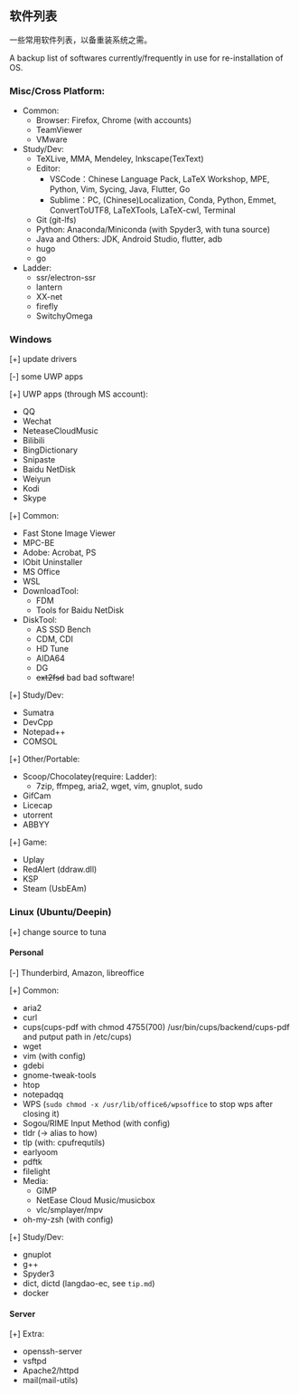 ## 软件列表
一些常用软件列表，以备重装系统之需。

A backup list of softwares currently/frequently in use for re-installation of OS.

### Misc/Cross Platform: 
   - Common:
      - Browser: Firefox, Chrome (with accounts)
      - TeamViewer
      - VMware
   - Study/Dev: 
      - TeXLive, MMA, Mendeley, Inkscape(TexText)
      - Editor: 
         - VSCode：Chinese Language Pack, LaTeX Workshop, MPE, Python, Vim, Sycing, Java, Flutter, Go
         - Sublime：PC, (Chinese)Localization, Conda, Python, Emmet, ConvertToUTF8, LaTeXTools, LaTeX-cwl, Terminal
      - Git (git-lfs)
      - Python: Anaconda/Miniconda (with Spyder3, with tuna source)
      - Java and Others: JDK, Android Studio, flutter, adb
      - hugo
      - go
   - Ladder: 
      - ssr/electron-ssr
      - lantern
      - XX-net
      - firefly
      - SwitchyOmega

### Windows
[+] update drivers

[-] some UWP apps

[+] UWP apps (through MS account): 
   - QQ
   - Wechat
   - NeteaseCloudMusic
   - Bilibili
   - BingDictionary
   - Snipaste
   - Baidu NetDisk
   - Weiyun
   - Kodi
   - Skype

[+] Common: 
   - Fast Stone Image Viewer
   - MPC-BE
   - Adobe: Acrobat, PS
   - IObit Uninstaller
   - MS Office
   - WSL
   - DownloadTool: 
      - FDM
      - Tools for Baidu NetDisk
   - DiskTool:
      - AS SSD Bench
      - CDM, CDI
      - HD Tune
      - AIDA64
      - DG
      - ~~ext2fsd~~ bad bad software!

[+] Study/Dev: 
   - Sumatra
   - DevCpp
   - Notepad++
   - COMSOL

[+] Other/Portable: 
   - Scoop/Chocolatey(require: Ladder): 
      - 7zip, ffmpeg, aria2, wget, vim, gnuplot, sudo
   - GifCam
   - Licecap
   - utorrent
   - ABBYY

[+] Game: 
   - Uplay
   - RedAlert (ddraw.dll)
   - KSP
   - Steam (UsbEAm)

### Linux (Ubuntu/Deepin)
[+] change source to tuna

#### Personal
[-] Thunderbird, Amazon, libreoffice

[+] Common: 
   - aria2
   - curl
   - cups(cups-pdf with chmod 4755(700) /usr/bin/cups/backend/cups-pdf and putput path in /etc/cups)
   - wget
   - vim (with config)
   - gdebi
   - gnome-tweak-tools
   - htop
   - notepadqq
   - WPS (`` sudo chmod -x /usr/lib/office6/wpsoffice `` to stop wps after closing it)
   - Sogou/RIME Input Method (with config)
   - tldr (-> alias to how)
   - tlp (with: cpufrequtils)
   - earlyoom
   - pdftk
   - filelight
   - Media: 
      - GIMP
      - NetEase Cloud Music/musicbox
      - vlc/smplayer/mpv
   - oh-my-zsh (with config)

[+] Study/Dev: 
   - gnuplot
   - g++
   - Spyder3
   - dict, dictd (langdao-ec, see `` tip.md ``)
   - docker 

#### Server
[+] Extra: 
   - openssh-server
   - vsftpd
   - Apache2/httpd
   - mail(mail-utils)
